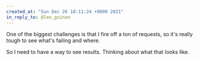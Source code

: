```yaml
---
created_at: "Sun Dec 26 18:11:24 +0000 2021"
in_reply_to: @leo_guinan
---
```


One of the biggest challenges is that I fire off a ton of requests, so it's really tough to see what's failing and where. 

So I need to have a way to see results. Thinking about what that looks like.
